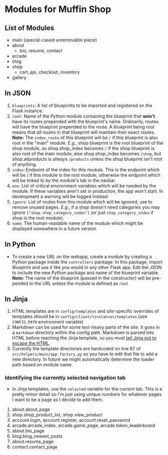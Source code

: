 # Modules for Muffin Shop

## List of Modules

-   main (special-cased unremovable piece)
-   about
    - bio, resume, contact
-   arcade
-   blog
-   shop
    - cart_api, checkout, inventory
-   gallery

## In JSON

1. `blueprints`: A list of blueprints to be imported and registered on the Flask instance.
1. `root`: Name of the Python module containing the blueprint that **won't** have its routes prepended with the blueprint's name. Ordinarily, routes will have the blueprint prepended to the route. A blueprint being root means that _all_ routes in that blueprint will maintain their exact routes. **Note:** The `index_route` of this blueprint will be `/` if this blueprint is also root in the "main" module. _E.g._, shop blueprint is the root blueprint of the shop module, so shop.shop_index becomes `/` if the shop blueprint is also root of the main module, else shop.shop_index becomes `/shop`, but shop.allproducts is _always_ `/products` unless the shop blueprint isn't root of anything.
1. `index`: Endpoint of the index for this module. This is the endpoint which will be / if this module is the root module, otherwise the endpoint which will be linked to by the module's tab in the navbar.
1. `env`: List of critical environment variables which will be needed by the module. If these variables aren't set in production, the app won't start. In development a warning will be logged instead.
1. `ignore`: List of routes from this module which will be ignored; use to remove unused pages. _E.g._, if a shop doesn't need categories you may ignore `["shop.shop_category_index"]` (or just `shop_category_index` if shop is the root module).
1. `name`: The human-readable name of the module which might be displayed somewhere in a future version

## In Python

-   To create a new URL on the webapp, create a module by creating a Python package inside the `controllers` package. In this package, import Blueprint and use it like you would in any other Flask app. Edit the JSON to include the new Python package and name of the blueprint variable. **Note:** The name of the blueprint (passed in the constructor) will be pre-pended to the URL unless the module is defined as `root`

## In Jinja

1. HTML templates are in `config/templates` and site-specific overrides of templates should be in `config/client/<instance>/templates` (use `CONFIG_PATH` environment variable)
1. Markdown can be used for some text-heavy parts of the site. It goes in a `markdown` directory within the config path. Markdown is parsed into HTML before reaching the Jinja template, so you must [tell Jinja not to escape the HTML](https://flask.palletsprojects.com/en/1.1.x/templating/#controlling-autoescaping).
1. Currently the template directories are hardcoded on line 87 of `src/helpers/main/app_factory.py` so you have to edit that file to add a new directory. In future we might automatically determine the loader path based on module name.

### Identifying the currently selected navigation tab

-   In Jinja templates, use the `selected` variable for the current tab. This is a pretty minor detail so I'm just using unique numbers for whatever pages I want to be a page as I decide to add them.

1. about.about_page
2. shop.shop_product_list, shop.view_product
3. account.login, account.register, account.reset_password
4. arcade.arcade_index, arcade.game_page, arcade.token_leaderboard
5. about.bio_page
6. blog.blog_newest_posts
7. about.resume_page
8. contact.contact_page
